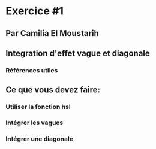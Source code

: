 <!-- # Labo #2
## Utilisation de la fonction hsl()
## Integration d'effet vague et diagonale

### Références utiles

- Références hsl()
 - https://developer.mozilla.org/en-US/docs/Web/CSS/color_value/hsl
 - https://css-tricks.com/creating-color-themes-with-custom-properties-hsl-and-a-little-calc/
 - https://css-tricks.com/hsl-hsla-is-great-for-programmatic-color-control/


## Ce que vous devez faire:

### Utiliser la fonction hsl
### Intégrer les vagues
### Intégrer une diagonale -->


# Exercice #1
## Par Camilia El Moustarih
## Integration d'effet vague et diagonale

### Références utiles



## Ce que vous devez faire:

### Utiliser la fonction hsl
### Intégrer les vagues
### Intégrer une diagonale



